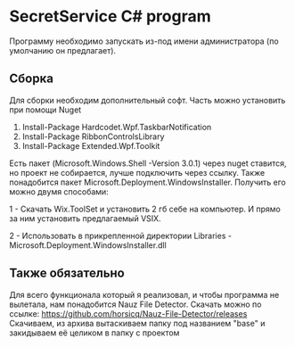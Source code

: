 # SecretService C# program

Программу необходимо запускать из-под имени администратора (по умолчанию он предлагает).

## Сборка

Для сборки необходим дополнительный софт. Часть можно установить при помощи Nuget

1. Install-Package Hardcodet.Wpf.TaskbarNotification 
2. Install-Package RibbonControlsLibrary 
3. Install-Package Extended.Wpf.Toolkit

Есть пакет (Microsoft.Windows.Shell -Version 3.0.1) через nuget ставится, но проект не собирается, лучше подключить через ссылку.
Также понадобится пакет Microsoft.Deployment.WindowsInstaller. Получить его можно двумя способами: 

1 - Скачать Wix.ToolSet и установить 2 гб себе на компьютер. И прямо за ним установить предлагаемый VSIX. 

2 - Использовать в прикрепленной директории Libraries - Microsoft.Deployment.WindowsInstaller.dll

## Также обязательно

Для всего функционала который я реализовал, и чтобы программа не вылетала, нам понадобится Nauz File Detector.
Скачать можно по ссылке: https://github.com/horsicq/Nauz-File-Detector/releases 
Скачиваем, из архива вытаскиваем папку под названием "base" и закидываем её целиком в папку с проектом